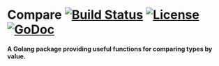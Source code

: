 # Compare [![Build Status](https://travis-ci.org/octogo/compare.svg?branch=master)](https://travis-ci.org/octogo/compare) [![License](https://img.shields.io/badge/License-BSD%203--Clause-blue.svg)](https://opensource.org/licenses/BSD-3-Clause) [![GoDoc](https://godoc.org/github.com/octogo/compare?status.svg)](https://godoc.org/github.com/octogo/compare)

**A Golang package providing useful functions for comparing types by value.**